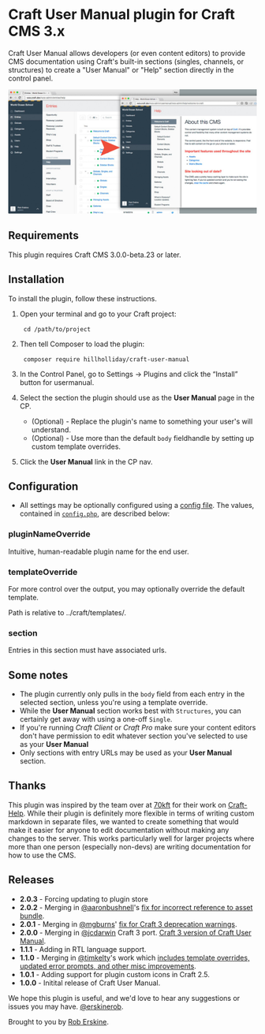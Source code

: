 # Craft User Manual plugin for Craft CMS 3.x

Craft User Manual allows developers (or even content editors) to provide CMS documentation using Craft's built-in sections (singles, channels, or structures) to create a "User Manual" or "Help" section directly in the control panel.

![Screenshot](resources/img/screenshot.jpg)

## Requirements

This plugin requires Craft CMS 3.0.0-beta.23 or later.

## Installation

To install the plugin, follow these instructions.

1. Open your terminal and go to your Craft project:

        cd /path/to/project

2. Then tell Composer to load the plugin:

        composer require hillholliday/craft-user-manual

3. In the Control Panel, go to Settings → Plugins and click the “Install” button for usermanual.

4. Select the section the plugin should use as the **User Manual** page in the CP.
    * (Optional) - Replace the plugin's name to something your user's will understand.
    * (Optional) - Use more than the default `body` fieldhandle by setting up custom template overrides.

5. Click the **User Manual** link in the CP nav.

## Configuration

* All settings may be optionally configured using a [config file](http://buildwithcraft.com/docs/plugins/plugin-settings#config-file). The values, contained in [`config.php`](https://github.com/hillholliday/Craft-User-Manual/blob/master/src/config.php), are described below:

<a id="config-settings-pluginNameOverride"></a>
### pluginNameOverride
Intuitive, human-readable plugin name for the end user.

<a id="config-settings-templateOverride"></a>
### templateOverride
For more control over the output, you may optionally override the default template.

Path is relative to ../craft/templates/.

<a id="config-settings-section"></a>
### section
Entries in this section must have associated urls.

## Some notes
* The plugin currently only pulls in the `body` field from each entry in the selected section, unless you're using a template override.
* While the **User Manual** section works best with `Structures`, you can certainly get away with using a one-off `Single`.
* If you're running _Craft Client_ or _Craft Pro_ make sure your content editors don't have permission to edit whatever section you've selected to use as your **User Manual**
* Only sections with entry URLs may be used as your **User Manual** section.

## Thanks
This plugin was inspired by the team over at [70kft](http://70kft.com/) for their work on [Craft-Help](https://github.com/70kft/craft-help). While their plugin is definitely more flexible in terms of writing custom markdown in separate files, we wanted to create something that would make it easier for anyone to edit documentation without making any changes to the server. This works particularly well for larger projects where more than one person (especially non-devs) are writing documentation for how to use the CMS.

## Releases
* **2.0.3** - Forcing updating to plugin store
* **2.0.2** - Merging in [@aaronbushnell](https://github.com/aaronbushnell)'s [fix for incorrect reference to asset bundle](https://github.com/hillholliday/Craft-User-Manual/pull/17).
* **2.0.1** - Merging in [@mgburns](https://github.com/mgburns)' [fix for Craft 3 deprecation warnings](https://github.com/hillholliday/Craft-User-Manual/pull/11).
* **2.0.0** - Merging in [@jcdarwin](https://github.com/jcdarwin) Craft 3 port. [Craft 3 version of Craft User Manual](https://github.com/hillholliday/Craft-User-Manual/pull/8).
* **1.1.1** - Adding in RTL language support.
* **1.1.0** - Merging in [@timkelty](https://github.com/timkelty)'s work which [includes template overrides, updated error prompts, and other misc improvements](https://github.com/hillholliday/Craft-User-Manual/pull/3).
* **1.0.1** - Adding support for plugin custom icons in Craft 2.5.
* **1.0.0** - Initital release of Craft User Manual.

We hope this plugin is useful, and we'd love to hear any suggestions or issues you may have. [@erskinerob](https://twitter.com/erskinerob).

Brought to you by [Rob Erskine](https://twitter.com/erskinerob).
